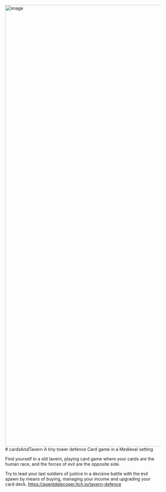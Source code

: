 <img width="1429" alt="image" src="https://github.com/agentdalecoper/cardsAndTavern/assets/23356183/c7599296-6f7b-43cd-84fe-836219266a6e"># cardsAndTavern
A tiny tower defence Card game in a Medieval setting

Find yourself in a old tavern, playing card game where  your cards are the human race, and the forces of evil are the opposite side.

Try to lead your last soldiers of justice in a decisive battle with the evil spawn by means of buying, managing your income and upgrading your card deck.
https://agentdalecoper.itch.io/tavern-defence

